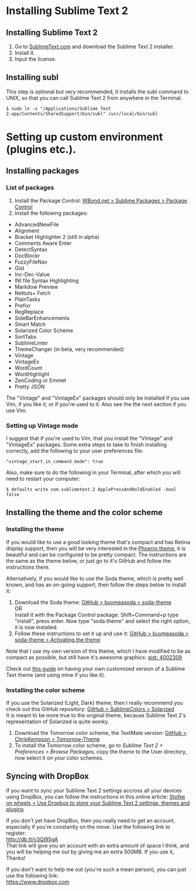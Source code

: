 # Installing Sublime Text 2

## Installing Sublime Text 2

1. Go to [SublimeText.com](http://www.sublimetext.com/) and download the Sublime Text 2 installer.
2. Install it.
3. Input the license.

## Installing subl

This step is optional but very recommended, it installs the subl command to UNIX, so that you can call Sublime Text 2 from anywhere in the Terminal.

`$ sudo ln -s "/Applications/Sublime Text 2.app/Contents/SharedSupport/bin/subl" /usr/local/bin/subl`

# Setting up custom environment (plugins etc.).

## Installing packages

### List of packages

1. Install the Package Control: [WBond.net > Sublime Packages > Package Control](http://wbond.net/sublime_packages/package_control)
2. Install the following packages:

- AdvancedNewFile
- Alignment
- Bracket Highlighter 2 (still in alpha)
- Comments Aware Enter
- DetectSyntax
- DocBlockr
- FuzzyFileNav
- Gist
- Inc-Dec-Value
- INI file Syntax Highlighting
- Markdow Preview
- Nettuts+ Fetch
- PlainTasks
- Prefixr
- RegReplace
- SideBarEnhancements
- Smart Match
- Solarized Color Scheme
- SortTabs
- SublimeLinter
- ThemeChanger (in beta, very recommended)
- Vintage
- VintageEx
- WordCount
- WordHighlight
- ZenCoding or Emmet
- Pretty JSON

The "Vintage" and "VintageEx" packages should only be installed if you use Vim, if you like it, or if you're used to it. Also see the the next section if you use Vim.

### Setting up Vintage mode

I suggest that if you're used to Vim, that you install the "Vintage" and "VintageEx" packages. Some extra steps to take to finish installing correctly, add the following to your user preferences file:

`"vintage_start_in_command_mode": true`

Also, make sure to do the following in your Terminal, after which you will need to restart your computer:

`$ defaults write com.sublimetext.2 ApplePressAndHoldEnabled -bool false`

## Installing the theme and the color scheme

### Installing the theme

If you would like to use a good looking theme that's compact and has Retina display support, then you will be very interested in the [Phoenix theme](http://netatoo.github.com/phoenix-theme/), it is beautiful and can be configured to be pretty compact. The instructions are the same as the theme below, or just go to it's GitHub and follow the instructions there.

Alternatively, if you would like to use the Soda theme, which is pretty well known, and has an on-going support, then follow the steps below to install it:<br />
1. Download the Soda theme: [GitHub > buymeasoda > soda-theme](https://github.com/buymeasoda/soda-theme)<br />
OR<br />
Install it with the Package Control package. Shift+Command+p type "install", press enter. Now type "soda theme" and select the right option, it is now installed.
2. Follow these instructions to set it up and use it: [GitHub > buymeasoda > soda-theme > Activating the theme](https://github.com/buymeasoda/soda-theme#activating-the-theme)

Note that I use my own version of this theme, which I have modified to be as compact as possible, but still have it's awesome graphics: [gist: 4002309](https://gist.github.com/4002309)

Check out [this guide](https://github.com/buymeasoda/soda-theme/wiki/Theme-customisation) on having your own customized version of a Sublime Text theme (and using mine if you like it).

### Installing the color scheme

If you use the Solarized (Light, Dark) theme, then I really recommend you check out this GitHub repository: [GitHub > SublimeColors > Solarized](https://github.com/SublimeColors/Solarized)<br />
It is meant to be more true to the original theme, because Sublime Text 2's representation of Solarized is quite wonky.

1. Download the Tomorrow color scheme, the TextMate version: [GitHub > ChrisKempson > Tomorrow-Theme](https://github.com/ChrisKempson/Tomorrow-Theme)
2. To install the Tomorrow color scheme, go to *Sublime Text 2 > Preferences > Browse Packages*, copy the theme to the User directory, now select it on your color schemes.

## Syncing with DropBox

If you want to sync your Sublime Text 2 settings accross all your devices using DropBox, you can follow the instructions in this online article: [Stofke on wheels > Use Dropbox to store your Sublime Text 2 settings, themes and plugins](http://wheels.onebuttonapps.net/2012/04/use-dropbox-to-store-your-sublime-text-2-settings/)

If you don't yet have DropBox, then you really need to get an account, especially if you're constantly on the move. Use the following link to register:<br />
http://db.tt/v3QI85gA<br />
That link will give you an account with an extra amount of space I think, and you will be helping me out by giving me an extra 500MB. If you use it, Thanks!

If you don't want to help me out (you're such a mean person), you can just use the following link:<br />
https://www.dropbox.com

